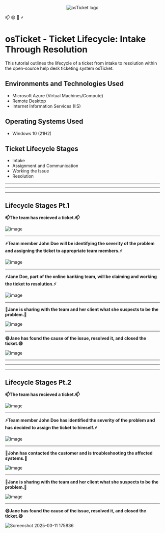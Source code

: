 <p align="center">
<img src="https://i.imgur.com/Clzj7Xs.png" alt="osTicket logo"/>
</p>
📫
😄
💬
⚡
<h1>osTicket - Ticket Lifecycle: Intake Through Resolution</h1>
This tutorial outlines the lifecycle of a ticket from intake to resolution within the open-source help desk ticketing system osTicket.<br />


<h2>Environments and Technologies Used</h2>

- Microsoft Azure (Virtual Machines/Compute)
- Remote Desktop
- Internet Information Services (IIS)

<h2>Operating Systems Used </h2>

- Windows 10</b> (21H2)

<h2>Ticket Lifecycle Stages</h2>

- Intake
- Assignment and Communication
- Working the Issue
- Resolution
---------------------------------------------------------------------------------------------------------------------------------------------------------------------------------------------------------------------------------------------------------------------------------------------------
---------------------------------------------------------------------------------------------------------------------------------------------------------------------------------------------------------------------------------------------------------------------------------------------------
---------------------------------------------------------------------------------------------------------------------------------------------------------------------------------------------------------------------------------------------------------------------------------------------------
<h2>Lifecycle Stages Pt.1</h2>
<b>
📫The team has recieved a ticket.📫
</b>

 ![image](https://github.com/user-attachments/assets/7bbae41e-6e52-4ad6-8016-d61d9f099a6c)

---------------------------------------------------------------------------------------------------------------------------------------------------------------------------------------------------------------------------------------------------------------------------------------------------
<b>
⚡Team member John Doe will be identifying the severity of the problem and assigning the ticket to appropriate team members.⚡
</b>
 
![image](https://github.com/user-attachments/assets/28433211-b5f5-426b-a84d-7f8f75bd3810)


---------------------------------------------------------------------------------------------------------------------------------------------------------------------------------------------------------------------------------------------------------------------------------------------------
<b>
⚡Jane Doe, part of the online banking team, will be claiming and working the ticket to resolution.⚡
</b>
 
![image](https://github.com/user-attachments/assets/260e660f-b39c-4748-9666-d00a1c389306)


---------------------------------------------------------------------------------------------------------------------------------------------------------------------------------------------------------------------------------------------------------------------------------------------------
<b>
💬Jane is sharing with the team and her client what she suspects to be the problem.💬
</b>
 
![image](https://github.com/user-attachments/assets/f52fcc6a-c96c-4e72-936a-09f4828c3578)


---------------------------------------------------------------------------------------------------------------------------------------------------------------------------------------------------------------------------------------------------------------------------------------------------
<b>
😄Jane has found the cause of the issue, resolved it, and closed the ticket.😄
</b>
 
![image](https://github.com/user-attachments/assets/44850038-edbe-4125-b35f-0263c176c5ac)


---------------------------------------------------------------------------------------------------------------------------------------------------------------------------------------------------------------------------------------------------------------------------------------------------
---------------------------------------------------------------------------------------------------------------------------------------------------------------------------------------------------------------------------------------------------------------------------------------------------
---------------------------------------------------------------------------------------------------------------------------------------------------------------------------------------------------------------------------------------------------------------------------------------------------
<h2>Lifecycle Stages Pt.2</h2>
<b>
📫The team has recieved a ticket.📫
</b>

 ![image](https://github.com/user-attachments/assets/5a88ca02-a6bd-4058-a5c2-d8a7e03b62b4)


---------------------------------------------------------------------------------------------------------------------------------------------------------------------------------------------------------------------------------------------------------------------------------------------------
<b>
⚡Team member John Doe has identified the severity of the problem and has decided to assign the ticket to himself.⚡
</b>
 
![image](https://github.com/user-attachments/assets/c97f4e09-b234-4a8e-b3dc-23444ceb158f)



---------------------------------------------------------------------------------------------------------------------------------------------------------------------------------------------------------------------------------------------------------------------------------------------------
<b>
💬John has contacted the customer and is troubleshooting the affected systems.💬
</b>
 
 ![image](https://github.com/user-attachments/assets/2e5a139d-3b15-45c7-9554-9fc35b6150e6)


---------------------------------------------------------------------------------------------------------------------------------------------------------------------------------------------------------------------------------------------------------------------------------------------------
<b>
💬Jane is sharing with the team and her client what she suspects to be the problem.💬
</b>
 
![image](https://github.com/user-attachments/assets/f52fcc6a-c96c-4e72-936a-09f4828c3578)


---------------------------------------------------------------------------------------------------------------------------------------------------------------------------------------------------------------------------------------------------------------------------------------------------
<b>
😄Jane has found the cause of the issue, resolved it, and closed the ticket.😄
</b>
 
![Screenshot 2025-03-11 175836](https://github.com/user-attachments/assets/2f47eeec-f805-4cea-aaa1-eb4a0a707816)

